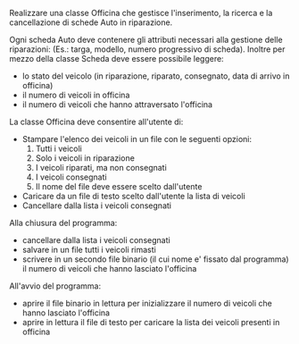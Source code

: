 Realizzare una classe Officina che gestisce l'inserimento, la ricerca e la cancellazione di schede Auto in riparazione.

Ogni scheda Auto deve contenere gli attributi necessari alla gestione delle riparazioni: (Es.: targa, modello, numero progressivo di scheda).
Inoltre per mezzo della classe Scheda deve essere possibile leggere:
- lo stato del veicolo (in riparazione, riparato, consegnato, data di arrivo in officina)
- il numero di veicoli in officina
- il numero di veicoli che hanno attraversato l'officina

La classe Officina deve consentire all'utente di:
- Stampare l'elenco dei veicoli in un file con le seguenti opzioni:
    1. Tutti i veicoli
    2. Solo i veicoli in riparazione
    3. I veicoli riparati, ma non consegnati
    4. I veicoli consegnati
    5. Il nome del file deve essere scelto dall'utente
- Caricare da un file di testo scelto dall'utente la lista di veicoli
- Cancellare dalla lista i veicoli consegnati


Alla chiusura del programma:
- cancellare dalla lista i veicoli consegnati
- salvare in un file tutti i veicoli rimasti
- scrivere in un secondo file binario (il cui nome e' fissato dal programma) il numero di veicoli che hanno lasciato l'officina

All'avvio del programma:
- aprire il file binario in lettura per inizializzare il numero di veicoli che hanno lasciato l'officina
- aprire in lettura il file di testo per caricare la lista dei veicoli presenti in officina
